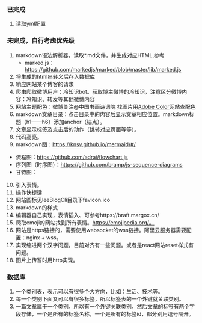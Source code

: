 ### 已完成
1. 读取yml配置

### 未完成，自行考虑优先级
1. markdown语法解析器，读取*.md文件，并生成对应HTML,参考
   * marked.js：https://github.com/markedjs/marked/blob/master/lib/marked.js
2. 将生成的html串转义后存入数据库
3. 响应网站某个博客的请求
4. 爬虫爬取微博用户：冷知识bot。获取博主微博的冷知识，注意区分微博内容：冷知识、转发等其他微博内容
5. 网站主题配色：微博关注@中国书画诗词院 找图片用[Adobe Color](https://color.adobe.com/zh/explore)网站查配色
6. markdown文章目录：点击目录中的内容后显示文章相应位置。markdown标题（h1——h6）添加anchor（锚点）。
7. 文章显示标签及点击后的动作（跳转对应页面等等）。
8. 代码高亮。
9. markdown图：https://knsv.github.io/mermaid/#/
  * 流程图：https://github.com/adrai/flowchart.js
  * 序列图（时序图）：https://github.com/bramp/js-sequence-diagrams
  * 甘特图：
10. 引入表情。
11. 操作快捷键
12. 网站图标见leeBlogCli目录下favicon.ico
13. markdown的样式
14. 编辑器自己实现，表情插入、可参考https://braft.margox.cn/
15. 爬取emoji的网站找到所有表情。https://emojipedia.org/。
16. 网站是https链接的，需要使用websocket的wss链接。阿里云服务器需要配置：nginx + wss。
17. 实现缩进两个汉字问题，目前对齐有一些问题。或者是react网站reset样式有问题。
18. 图片上传暂时用http实现。

### 数据库
1. 一个类别表，表示可以有很多个大方向，比如：生活、技术等。
2. 每一个类别下面又可以有很多标签，所以标签表的一个外键就关联类别。
3. 一篇文章属于一个类别，所以有一个外键关联类别，然后文章的标签有两个字段存储，一个是所有的标签名称，一个是所有的标签id，都分别用逗号隔开。

